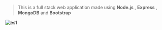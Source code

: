 >This is a full stack web application made using **Node.js** , **Express** , **MongoDB** and **Bootstrap**

![es1](https://user-images.githubusercontent.com/85080181/151331405-d5a20d64-8684-4586-8cea-fd0fa3b234f1.PNG)

